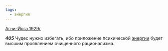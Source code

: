 ```yaml
---
tags:
  - энергия
---
```


[Агни-Йога 1929г](https://127.0.0.1:4002/agni/1929)

___405___
Чудес нужно избегать, ибо приложение психической [энергии](../../../tags/#энергия) будет высшим проявлением очищенного рационализма.
